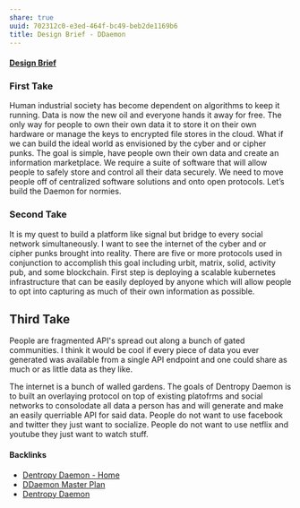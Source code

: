 ```yaml
---
share: true
uuid: 702312c0-e3ed-464f-bc49-beb2de1169b6
title: Design Brief - DDaemon
---
```

#### [Design Brief](https://hced.notion.site/Design-Brief-416bb2fb1bad498cb7618fcbe4655201)

### First Take

Human industrial society has become dependent on algorithms to keep it
running. Data is now the new oil and everyone hands it away for free.
The only way for people to own their own data it to store it on their
own hardware or manage the keys to encrypted file stores in the cloud.
What if we can build the ideal world as envisioned by the cyber and or
cipher punks. The goal is simple, have people own their own data and
create an information marketplace. We require a suite of software that
will allow people to safely store and control all their data securely.
We need to move people off of centralized software solutions and onto
open protocols. Let’s build the Daemon for normies.

### Second Take

It is my quest to build a platform like signal but bridge to every
social network simultaneously. I want to see the internet of the cyber
and or cipher punks brought into reality. There are five or more
protocols used in conjunction to accomplish this goal including urbit,
matrix, solid, activity pub, and some blockchain. First step is
deploying a scalable kubernetes infrastructure that can be easily
deployed by anyone which will allow people to opt into capturing as much
of their own information as possible.

## Third Take

People are fragmented API's spread out along a bunch of gated communities. I think it would be cool if every piece of data you ever generated was available from a single API endpoint and one could share as much or as little data as they like.

The internet is a bunch of walled gardens. The goals of Dentropy Daemon is to built an overlaying protocol on top of existing platofrms and social networks to consolodate all data a person has and will generate and make an easily querriable API for said data. People do not want to use facebook and twitter they just want to socialize. People do not want to use netflix and youtube they just want to watch stuff.



#### Backlinks

* [Dentropy Daemon - Home](/488cb22c-91d3-4d1e-bd47-b1588e3fb899)
* [DDaemon Master Plan](/58fef7f0-c9dc-44b3-949f-1c034bc24cf2)
* [Dentropy Daemon](/15c66694-3dc9-4115-afb8-887a6e52ffea)